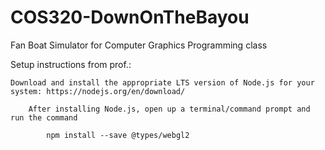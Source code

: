 # COS320-DownOnTheBayou
 Fan Boat Simulator for Computer Graphics Programming class
 
Setup instructions from prof.:

    Download and install the appropriate LTS version of Node.js for your system: https://nodejs.org/en/download/
        
        After installing Node.js, open up a terminal/command prompt and run the command
            
            npm install --save @types/webgl2